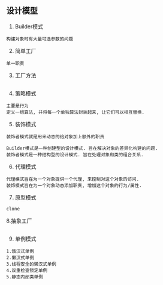 ## 设计模型


1. Builder模式
```
构建对象时有大量可选参数的问题

```

2. 简单工厂
```
单一职责

```

3. 工厂方法
```
```
4. 策略模式
```
主要是行为
定义一组算法, 并将每一个单独算法封装起来, 让它们可以相互替换.
```

5. 装饰模式
```
装饰者模式就是用来动态的给对象加上额外的职责

Builder模式是一种创建型的设计模式. 旨在解决对象的差异化构建的问题.
装饰者模式是一种结构型的设计模式. 旨在处理对象和类的组合关系.
```

6. 代理模式

```
代理模式旨在为一个对象提供一个代理, 来控制对这个对象的访问.
装饰模式旨在为一个对象动态添加职责, 增加这个对象的行为/属性.
```

7. 原型模式
```
clone
```

8.抽象工厂
```

```

9. 单例模式
```
1.饿汉式单例
2.懒汉式单例
3.线程安全的懒汉式单例
4.双重检查锁定单例
5.静态内部类单例
```